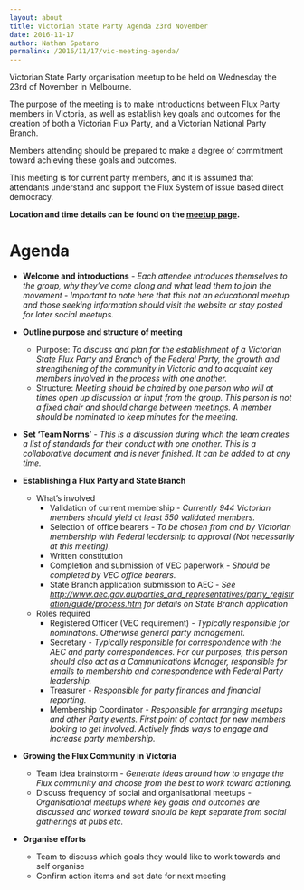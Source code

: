 ```yaml
---
layout: about
title: Victorian State Party Agenda 23rd November
date: 2016-11-17
author: Nathan Spataro
permalink: /2016/11/17/vic-meeting-agenda/
---
```


Victorian State Party organisation meetup to be held on Wednesday the 23rd of November in Melbourne.

The purpose of the meeting is to make introductions between Flux Party members in Victoria, as well as establish key goals and outcomes for the creation of both a Victorian Flux Party, and a Victorian National Party Branch.

Members attending should be prepared to make a degree of commitment toward achieving these goals and outcomes.

This meeting is for current party members, and it is assumed that attendants understand and support the Flux System of issue based direct democracy.

**Location and time details can be found on the [meetup page](https://www.meetup.com/FluxSydney/events/235309793/).** 

# Agenda

* __Welcome and introductions__ - _Each attendee introduces themselves to the group, why they’ve come along and what lead them to join the movement - Important to note here that this not an educational meetup and those seeking information should visit the website or stay posted for later social meetups._

* __Outline purpose and structure of meeting__
  * Purpose: _To discuss and plan for the establishment of a Victorian State Flux Party and Branch of the Federal Party, the growth and strengthening of the community in Victoria and to acquaint key members involved in the process with one another._
  * Structure: _Meeting should be chaired by one person who will at times open up discussion or input from the group. This person is not a fixed chair and should change between meetings. A member should be nominated to keep minutes for the meeting._

* __Set ‘Team Norms’__ - _This is a discussion during which the team creates a list of standards for their conduct with one another. This is a collaborative document and is never finished. It can be added to at any time._

* __Establishing a Flux Party and State Branch__
  * What’s involved
    * Validation of current membership - _Currently 944 Victorian members should yield at least 550 validated members._
    * Selection of office bearers - _To be chosen from and by Victorian membership with Federal leadership to approval (Not necessarily at this meeting)._
    * Written constitution
    * Completion and submission of VEC paperwork - _Should be completed by VEC office bearers._
    * State Branch application submission to AEC - _See http://www.aec.gov.au/parties_and_representatives/party_registration/guide/process.htm for details on State Branch application_
  * Roles required
      * Registered Officer (VEC requirement) - _Typically responsible for nominations. Otherwise general party management._
      * Secretary - _Typically responsible for correspondence with the AEC and party correspondences. For our purposes, this person should also act as a Communications Manager, responsible for emails to membership and correspondence with Federal Party leadership._
      * Treasurer - _Responsible for party finances and financial reporting._
      * Membership Coordinator - _Responsible for arranging meetups and other Party events. First point of contact for new members looking to get involved. Actively finds ways to engage and increase party membership._

* __Growing the Flux Community in Victoria__
  * Team idea brainstorm - _Generate ideas around how to engage the Flux community and choose from the best to work toward actioning._
  * Discuss frequency of social and organisational meetups - _Organisational meetups where key goals and outcomes are discussed and worked toward should be kept separate from social gatherings at pubs etc._

* __Organise efforts__
  * Team to discuss which goals they would like to work towards and self organise
  * Confirm action items and set date for next meeting
